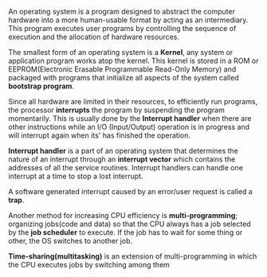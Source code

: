 An operating system is a program designed to abstract the computer hardware into a more human-usable format by acting as an intermediary. This program executes user programs by controlling the sequence of execution and the allocation of hardware resources.

The smallest form of an operating system is a **Kernel**, any system or application program works atop the kernel. This kernel is stored in a ROM or EEPROM(Electronic Erasable Programmable Read-Only Memory) and packaged with programs that initialize all aspects of the system called **bootstrap program**.

Since all hardware are limited in their resources, to efficiently run programs, the processor **interrupts** the program by suspending the program momentarily. This is usually done by the **Interrupt handler** when there are other instructions while an I/O (Input/Output) operation is in progress and will interrupt again when its' has finished the operation.

**Interrupt handler** is a part of an operating system that determines the nature of an interrupt through an **interrupt vector** which contains the addresses of all the service routines. Interrupt handlers can handle one interrupt at a time to stop a lost interrupt. 

A software generated interrupt caused by an error/user request is called a **trap**. 

Another method for increasing CPU efficiency is **multi-programming**; organizing jobs(code and data) so that the CPU always has a job selected by the **job scheduler** to execute. If the job has to wait for some thing or other, the OS switches to another job. 

**Time-sharing(multitasking)** is an extension of multi-programming in which the CPU executes jobs by switching among them 
